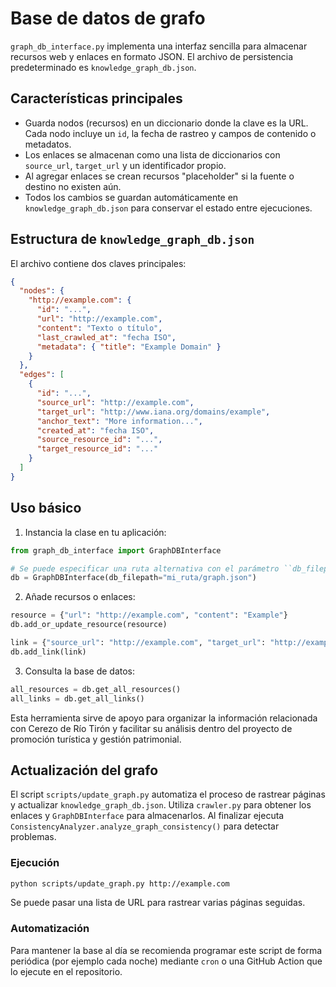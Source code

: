 # Base de datos de grafo

`graph_db_interface.py` implementa una interfaz sencilla para almacenar recursos web y enlaces en formato JSON. El archivo de persistencia predeterminado es `knowledge_graph_db.json`.

## Características principales

- Guarda nodos (recursos) en un diccionario donde la clave es la URL. Cada nodo incluye un `id`, la fecha de rastreo y campos de contenido o metadatos.
- Los enlaces se almacenan como una lista de diccionarios con `source_url`, `target_url` y un identificador propio.
- Al agregar enlaces se crean recursos "placeholder" si la fuente o destino no existen aún.
- Todos los cambios se guardan automáticamente en `knowledge_graph_db.json` para conservar el estado entre ejecuciones.

## Estructura de `knowledge_graph_db.json`

El archivo contiene dos claves principales:

```json
{
  "nodes": {
    "http://example.com": {
      "id": "...",
      "url": "http://example.com",
      "content": "Texto o título",
      "last_crawled_at": "fecha ISO",
      "metadata": { "title": "Example Domain" }
    }
  },
  "edges": [
    {
      "id": "...",
      "source_url": "http://example.com",
      "target_url": "http://www.iana.org/domains/example",
      "anchor_text": "More information...",
      "created_at": "fecha ISO",
      "source_resource_id": "...",
      "target_resource_id": "..."
    }
  ]
}
```

## Uso básico

1. Instancia la clase en tu aplicación:

```python
from graph_db_interface import GraphDBInterface

# Se puede especificar una ruta alternativa con el parámetro ``db_filepath``
db = GraphDBInterface(db_filepath="mi_ruta/graph.json")
```

2. Añade recursos o enlaces:

```python
resource = {"url": "http://example.com", "content": "Example"}
db.add_or_update_resource(resource)

link = {"source_url": "http://example.com", "target_url": "http://example.net", "anchor_text": "Ejemplo"}
db.add_link(link)
```

3. Consulta la base de datos:

```python
all_resources = db.get_all_resources()
all_links = db.get_all_links()
```

Esta herramienta sirve de apoyo para organizar la información relacionada con Cerezo de Río Tirón y facilitar su análisis dentro del proyecto de promoción turística y gestión patrimonial.

## Actualización del grafo

El script `scripts/update_graph.py` automatiza el proceso de rastrear páginas y actualizar `knowledge_graph_db.json`. Utiliza `crawler.py` para obtener los enlaces y `GraphDBInterface` para almacenarlos. Al finalizar ejecuta `ConsistencyAnalyzer.analyze_graph_consistency()` para detectar problemas.

### Ejecución

```bash
python scripts/update_graph.py http://example.com
```

Se puede pasar una lista de URL para rastrear varias páginas seguidas.

### Automatización

Para mantener la base al día se recomienda programar este script de forma periódica (por ejemplo cada noche) mediante `cron` o una GitHub Action que lo ejecute en el repositorio.
